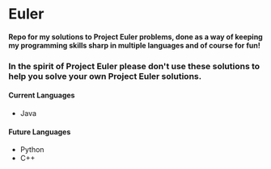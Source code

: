 # Euler
#### Repo for my solutions to Project Euler problems, done as a way of keeping my programming skills sharp in multiple languages and of course for fun!
### In the spirit of Project Euler please don't use these solutions to help you solve your own Project Euler solutions.
#### Current Languages
* Java
#### Future Languages
* Python
* C++
